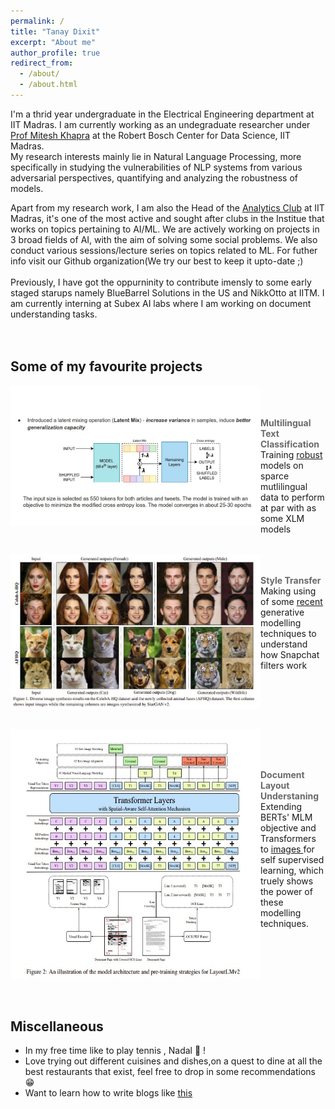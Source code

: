 ```yaml
---
permalink: /
title: "Tanay Dixit"
excerpt: "About me"
author_profile: true
redirect_from: 
  - /about/
  - /about.html
---
```


I'm a thrid year undergraduate in the Electrical Engineering department at IIT Madras. I am currently working as an undegraduate researcher under [Prof Mitesh Khapra](https://www.cse.iitm.ac.in/~miteshk/) at the Robert Bosch Center for Data Science, IIT Madras.<br> My research interests mainly lie in Natural Language Processing, more specifically in studying the vulnerabilities of NLP systems from various adversarial perspectives, quantifying and analyzing the robustness of models.<br>

Apart from my research work, I am also the Head of the [Analytics Club](https://github.com/analytics-club-iitm) at IIT Madras, it's one of the most active and sought after clubs in the Institue that works on topics pertaining to AI/ML. We are actively working on projects in 3 broad fields of AI, with the aim of solving some social problems. We also conduct various sessions/lecture series on topics related to ML. For futher info visit our Github organization(We try our best to keep it upto-date ;) <br> <br> Previously, I have got the oppurninity to contribute imensly to some early staged starups namely BlueBarrel Solutions in the US and NikkOtto at IITM. I am currently interning at Subex AI labs where I am working on document understanding tasks. <br><br><br>
## Some of my favourite projects
<p>
  <a href="https://github.com/vasudevgupta7/Bridgei2i-Winning-Solutions" title="Redirect to homepage">
    <img align="left" src="images/text_stuff.jpg" width="400px"/>
  </a>
</p>
<br><br> <br>
<span align ='center' style="color:DimGray; font-weight:700">Multilingual Text Classification </span> <br>
 Training <a href="https://arxiv.org/pdf/2012.15699.pdf">robust</a> models on sparce mutlilingual data to perform at par with as some XLM models

<br clear="left"/>
<br> 
<p>
  <a href="https://github.com/analytics-club-iitm/MiniProject-Style-Transfer" title="Redirect to homepage">
    <img align="left" src="images/starganv2.jpg" width="400px"/>
  </a>
</p>
<br><br>
<span align ='center' style="color:DimGray; font-weight:700" >Style Transfer </span><br> Making using of some <a href="https://arxiv.org/abs/1912.01865">recent</a> generative modelling techniques to understand how Snapchat filters work

<br clear="left"/>
<br>
<p>
  <a href="https://github.com/tanay2001/Subex-Hackathon" title="Redirect to homepage">
    <img align="left" src="images/layoutlm.jpg" width="400px" height ="400px"/>
  </a>
</p>
<br><br> <br>
<p >
<span align ='center' style="color:DimGray; font-weight:700">Document Layout Understaning </span> <br> 
Extending BERTs' MLM objective and Transformers to <a href ="https://arxiv.org/abs/2012.14740">images </a> for self supervised learning, which truely shows the power of these modelling techniques.
</p>

<br clear="left"/>
<br><br>


## Miscellaneous
- In my free time like to play tennis , Nadal 🐐 !
- Love trying out different cuisines and dishes,on a quest to dine at all the best restaurants that exist, feel free to drop in some recommendations 😁
- Want to learn how to write blogs like [this](https://lilianweng.github.io/lil-log/)
